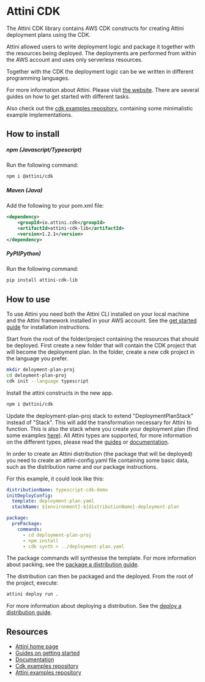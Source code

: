 # Attini CDK

The Attini CDK library contains AWS CDK constructs for creating Attini deployment plans using the CDK.

Attini allowed users to write deployment logic and package it together with the resources being deployed.
The deployments are performed from within the AWS account and uses only serverless resources.

Together with the CDK the deployment logic can be we written in different programming languages.

For more information about Attini. Please visit [the website](https://attini.io/). There
are several guides on how to get started with different tasks.

Also check out the [cdk examples repository](https://github.com/attini-cloud-solutions/attini-cdk-examples), containing
some minimalistic example implementations.

## How to install

##### npm (Javascript/Typescript)

Run the following command:

```Bash
npm i @attini/cdk
```

##### Maven (Java)

Add the following to your pom.xml file:

```XML
<dependency>
    <groupId>io.attini.cdk</groupId>
    <artifactId>attini-cdk-lib</artifactId>
    <version>1.2.1</version>
</dependency>
```

##### PyPI(Python)

Run the following command:

```Bash
pip install attini-cdk-lib
```

## How to use

To use Attini you need both the Attini CLI installed on your local machine and the Attini framework installed in
your AWS account. See the [get started guide](https://attini.io/guides/get-started/) for installation instructions.

Start from the root of the folder/project containing the resources that should be deployed. First create a new folder
that will contain the CDK project that will become the deployment plan. In the folder, create a new cdk project
in the language you prefer.

```Bash
mkdir deloyment-plan-proj
cd deloyment-plan-proj
cdk init --language typescript
```

Install the attini constructs in the new app.

```Bash
npm i @attini/cdk
```

Update the deployment-plan-proj stack to extend "DeploymentPlanStack" instead of "Stack". This
will add the transformation necessary for Attini to function. This is also the stack where you create your deployment plan (find some examples [here](https://github.com/attini-cloud-solutions/attini-cdk-examples)).
All Attini types are supported, for more information on the different types, please read the [guides](https://attini.io/guides) or [documentation](https://docs.attini.io/api-reference/deployment-plan-types.html).

In order to create an Attini distribution (the package that will be deployed) you need to create an
attini-config.yaml file containing some basic data, such as the distribution name and our package instructions.

For this example, it could look like this:

```YAML
distributionName: typescript-cdk-demo
initDeployConfig:
  template: deployment-plan.yaml
  stackName: ${environment}-${distributionName}-deployment-plan

package:
  prePackage:
    commands:
      - cd deployment-plan-proj
      - npm install
      - cdk synth > ../deployment-plan.yaml
```

The package commands will synthesise the template. For more information about packing, see the [package a distribution guide](https://attini.io/guides/package-distribution/).

The distribution can then be packaged and the deployed. From the root of the project, execute:

```Bash
attini deploy run .
```

For more information about deploying a distribution. See the [deploy a distribution guide](https://attini.io/guides/deploy-distribution/).

## Resources

* [Attini home page](https://attini.io/)
* [Guides on getting started](https://attini.io/guides/)
* [Documentation](https://docs.attini.io)
* [Cdk examples repository](https://github.com/attini-cloud-solutions/attini-cdk-examples)
* [Attini examples repository](https://github.com/attini-cloud-solutions/attini-example-projects)
